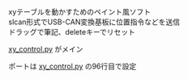 xyテーブルを動かすためのペイント風ソフト  
slcan形式でUSB-CAN変換基板に位置指令などを送信  
ドラッグで筆記、deleteキーでリセット  

[xy_control.py](xy_control.py) がメイン

ポートは [xy_control.py](xy_control.py) の96行目で設定
